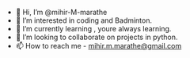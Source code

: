 - 👋 Hi, I’m @mihir-M-marathe
- 👀 I’m interested in coding and Badminton.
- 🌱 I’m currently learning , youre always learning.
- 💞️ I’m looking to collaborate on projects in python.
- 📫 How to reach me - mihir.m.marathe@gmail.com

<!---
mihir-M-marathe/mihir-M-marathe is a ✨ special ✨ repository because its `README.md` (this file) appears on your GitHub profile.
You can click the Preview link to take a look at your changes.
--->
